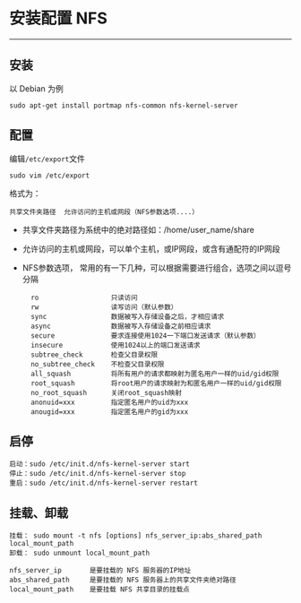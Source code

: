# 安装配置 NFS
---

## 安装

以 Debian 为例

	sudo apt-get install portmap nfs-common nfs-kernel-server


## 配置

编辑`/etc/export`文件

	sudo vim /etc/export

格式为：

	共享文件夹路径  允许访问的主机或网段（NFS参数选项....）

- 共享文件夹路径为系统中的绝对路径如：/home/user_name/share

- 允许访问的主机或网段，可以单个主机，或IP网段，或含有通配符的IP网段
		
- NFS参数选项， 常用的有一下几种，可以根据需要进行组合，选项之间以逗号分隔

		ro					只读访问
		rw					读写访问（默认参数）
		sync				数据被写入存储设备之后，才相应请求
		async				数据被写入存储设备之前相应请求
		secure				要求连接使用1024一下端口发送请求（默认参数）
		insecure			使用1024以上的端口发送请求
		subtree_check		检查父目录权限		
		no_subtree_check	不检查父目录权限
		all_squash			将所有用户的请求都映射为匿名用户一样的uid/gid权限
		root_squash			将root用户的请求映射为和匿名用户一样的uid/gid权限
		no_root_squash		关闭root_squash映射
		anonuid=xxx			指定匿名用户的uid为xxx
		anougid=xxx			指定匿名用户的gid为xxx
	

## 启停

	启动：sudo /etc/init.d/nfs-kernel-server start
	停止：sudo /etc/init.d/nfs-kernel-server stop
	重启：sudo /etc/init.d/nfs-kernel-server restart

## 挂载、卸载


	挂载： sudo mount -t nfs [options] nfs_server_ip:abs_shared_path  local_mount_path
	卸载： sudo unmount local_mount_path

	nfs_server_ip 		是要挂载的 NFS 服务器的IP地址
	abs_shared_path		是要挂载的 NFS 服务器上的共享文件夹绝对路径
	local_mount_path	是要挂载 NFS 共享目录的挂载点